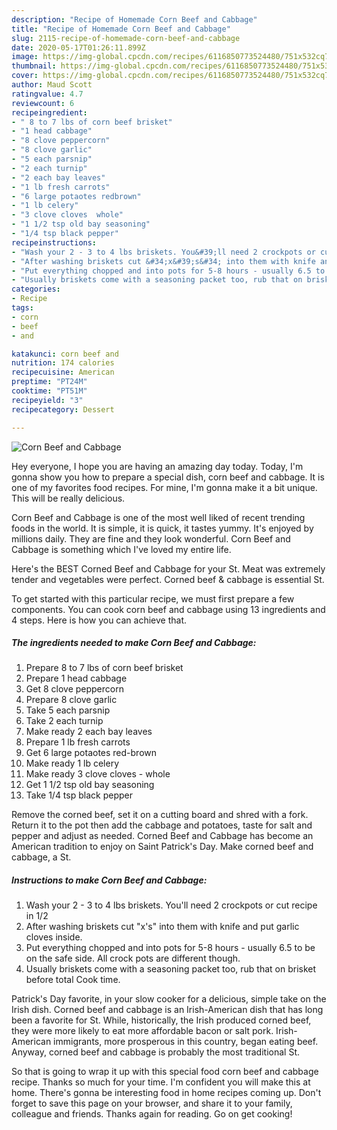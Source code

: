 ```yaml
---
description: "Recipe of Homemade Corn Beef and Cabbage"
title: "Recipe of Homemade Corn Beef and Cabbage"
slug: 2115-recipe-of-homemade-corn-beef-and-cabbage
date: 2020-05-17T01:26:11.899Z
image: https://img-global.cpcdn.com/recipes/6116850773524480/751x532cq70/corn-beef-and-cabbage-recipe-main-photo.jpg
thumbnail: https://img-global.cpcdn.com/recipes/6116850773524480/751x532cq70/corn-beef-and-cabbage-recipe-main-photo.jpg
cover: https://img-global.cpcdn.com/recipes/6116850773524480/751x532cq70/corn-beef-and-cabbage-recipe-main-photo.jpg
author: Maud Scott
ratingvalue: 4.7
reviewcount: 6
recipeingredient:
- " 8 to 7 lbs of corn beef brisket"
- "1 head cabbage"
- "8 clove peppercorn"
- "8 clove garlic"
- "5 each parsnip"
- "2 each turnip"
- "2 each bay leaves"
- "1 lb fresh carrots"
- "6 large potaotes redbrown"
- "1 lb celery"
- "3 clove cloves  whole"
- "1 1/2 tsp old bay seasoning"
- "1/4 tsp black pepper"
recipeinstructions:
- "Wash your 2 - 3 to 4 lbs briskets. You&#39;ll need 2 crockpots or cut recipe in 1/2"
- "After washing briskets cut &#34;x&#39;s&#34; into them with knife and put garlic cloves inside."
- "Put everything chopped and into pots for 5-8 hours - usually 6.5 to be on the safe side. All crock pots are different though."
- "Usually briskets come with a seasoning packet too, rub that on brisket before total Cook time."
categories:
- Recipe
tags:
- corn
- beef
- and

katakunci: corn beef and 
nutrition: 174 calories
recipecuisine: American
preptime: "PT24M"
cooktime: "PT51M"
recipeyield: "3"
recipecategory: Dessert

---
```



![Corn Beef and Cabbage](https://img-global.cpcdn.com/recipes/6116850773524480/751x532cq70/corn-beef-and-cabbage-recipe-main-photo.jpg)

Hey everyone, I hope you are having an amazing day today. Today, I'm gonna show you how to prepare a special dish, corn beef and cabbage. It is one of my favorites food recipes. For mine, I'm gonna make it a bit unique. This will be really delicious.

Corn Beef and Cabbage is one of the most well liked of recent trending foods in the world. It is simple, it is quick, it tastes yummy. It's enjoyed by millions daily. They are fine and they look wonderful. Corn Beef and Cabbage is something which I've loved my entire life.

Here&#39;s the BEST Corned Beef and Cabbage for your St. Meat was extremely tender and vegetables were perfect. Corned beef &amp; cabbage is essential St.


To get started with this particular recipe, we must first prepare a few components. You can cook corn beef and cabbage using 13 ingredients and 4 steps. Here is how you can achieve that.

<!--inarticleads1-->

##### The ingredients needed to make Corn Beef and Cabbage:

1. Prepare  8 to 7 lbs of corn beef brisket
1. Prepare 1 head cabbage
1. Get 8 clove peppercorn
1. Prepare 8 clove garlic
1. Take 5 each parsnip
1. Take 2 each turnip
1. Make ready 2 each bay leaves
1. Prepare 1 lb fresh carrots
1. Get 6 large potaotes red-brown
1. Make ready 1 lb celery
1. Make ready 3 clove cloves - whole
1. Get 1 1/2 tsp old bay seasoning
1. Take 1/4 tsp black pepper


Remove the corned beef, set it on a cutting board and shred with a fork. Return it to the pot then add the cabbage and potatoes, taste for salt and pepper and adjust as needed. Corned Beef and Cabbage has become an American tradition to enjoy on Saint Patrick&#39;s Day. Make corned beef and cabbage, a St. 

<!--inarticleads2-->

##### Instructions to make Corn Beef and Cabbage:

1. Wash your 2 - 3 to 4 lbs briskets. You&#39;ll need 2 crockpots or cut recipe in 1/2
1. After washing briskets cut &#34;x&#39;s&#34; into them with knife and put garlic cloves inside.
1. Put everything chopped and into pots for 5-8 hours - usually 6.5 to be on the safe side. All crock pots are different though.
1. Usually briskets come with a seasoning packet too, rub that on brisket before total Cook time.


Patrick&#39;s Day favorite, in your slow cooker for a delicious, simple take on the Irish dish. Corned beef and cabbage is an Irish-American dish that has long been a favorite for St. While, historically, the Irish produced corned beef, they were more likely to eat more affordable bacon or salt pork. Irish-American immigrants, more prosperous in this country, began eating beef. Anyway, corned beef and cabbage is probably the most traditional St. 

So that is going to wrap it up with this special food corn beef and cabbage recipe. Thanks so much for your time. I'm confident you will make this at home. There's gonna be interesting food in home recipes coming up. Don't forget to save this page on your browser, and share it to your family, colleague and friends. Thanks again for reading. Go on get cooking!
